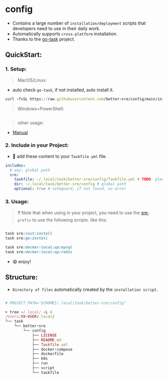 # config

- Contains a large number of `installation/deployment` scripts that developers need to use in their daily work.
- Automatically supports `cross-platform` installation.
- Thanks to the [go-task](https://github.com/go-task/task) project.

## QuickStart:

### 1. Setup:

> MacOS/Linux:

- auto check `go-task`, if not installed, auto install it.

```ruby
curl -fsSL https://raw.githubusercontent.com/better-sre/config/main/init.sh | sh
```

> Windows+PowerShell:

```ruby

```

> other usage:

- [Manual](./manual.md)

### 2. Include in your Project:

- 🍄 add these content to your `Taskfile.yml` file.

```yml
includes:
  # way: global path
  sre:
    taskfile: ~/.local/task/better-sre/config/Taskfile.yml # TODO: please create `~/.task/` first before use
    dir: ~/.local/task/better-sre/config # global path
    optional: true # safeguard, if not found, no error
```

### 3. Usage:

> ❓ Note that when using in your project, you need to use the [sre:]() `prefix` to use the following scripts.
> like this:

```ruby

task sre:rust:install
task sre:go:install

task sre:docker:local:up:mysql
task sre:docker:local:up:redis
```

- 😄 enjoy!

## Structure:

- `Directory of files` automatically created by the `installation script`.

```ruby

# PROJECT_PATH="${HOME}/.local/task/better-sre/config"

➤ tree ~/.local/ -L 4
/Users/XX-USER/.local/
└── task
    └── better-sre
        └── config
            ├── LICENSE
            ├── README.md
            ├── Taskfile.yml
            ├── docker-compose
            ├── dockerfile
            ├── k8s
            ├── run
            ├── script
            └── taskfile

```

